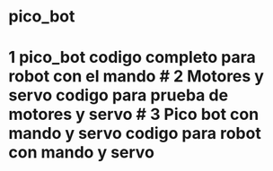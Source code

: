 # pico_bot
<h1>  1 pico_bot codigo completo para robot con el mando
# 2 Motores y servo codigo para prueba de motores y servo
# 3 Pico bot con mando y servo codigo para robot con mando y servo 